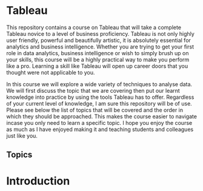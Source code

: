 # Tableau

This repository contains a course on Tableau that will take a complete Tableau novice to a level of business proficiency. Tableau is not only highly user friendly, powerful and beautifully artistic, it is absolutely essential for analytics and business intelligence. Whether you are trying to get your first role in data analytics, business intelligence or wish to simply brush up on your skills, this course will be a highly practical way to make you perform like a pro. Learning a skill like Tableau will open up career doors that you thought were not applicable to you.

In this course we will explore a wide variety of techniques to analyse data. We will first discuss the topic that we are covering then put our learnt knowledge into practice by using the tools Tableau has to offer. Regardless of your current level of knowledge, I am sure this repository will be of use. Please see below the list of topics that will be covered and the order in which they should be approached. This makes the course easier to navigate incase you only need to learn a specific topic. I hope you enjoy the course as much as I have enjoyed making it and teaching students and colleagues just like you.

## Topics



# Introduction

